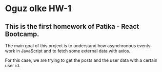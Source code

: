 # Oguz olke HW-1

## This is the first homework of Patika - React Bootcamp.
The main goal of this project is to understand how asynchronous events work in JavaScript and to fetch some external data with axios.

For this case, we are trying to get the posts and the user data with a certain user id.
